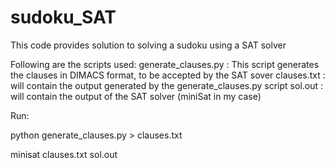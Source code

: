 # sudoku_SAT

This code provides solution to solving a sudoku using a SAT solver

Following are the scripts used:
generate_clauses.py : This script generates the clauses in DIMACS format, to be accepted by the SAT sover
clauses.txt : will contain the output generated by the generate_clauses.py script
sol.out : will contain the output of the SAT solver (miniSat in my case)

Run:

python generate_clauses.py > clauses.txt

minisat clauses.txt sol.out


